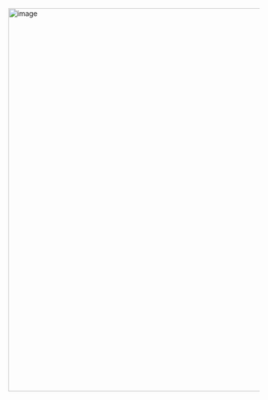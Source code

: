 <img width="1366" height="768" alt="image" src="https://github.com/user-attachments/assets/2a32f037-7a47-4a8f-957e-21f6774597a7" />
